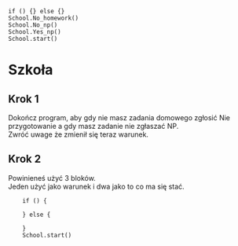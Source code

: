 ```blocks
if () {} else {}
School.No_homework()
School.No_np()
School.Yes_np()
School.start()
```
# Szkoła
## Krok 1
Dokończ program, aby gdy nie masz zadania domowego zgłosić Nie przygotowanie a gdy masz zadanie nie zgłaszać NP.<br>
Zwróć uwage że zmienił się teraz warunek.

## Krok 2
Powinieneś użyć 3 bloków.<br>
Jeden użyć jako warunek i dwa jako to co ma się stać.

```template
    if () {
        
    } else {
      
    }
    School.start()

```
